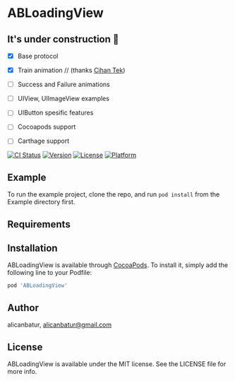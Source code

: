 # ABLoadingView

## It's under construction :construction:
- [x] Base protocol
- [x] Train animation // (thanks [Cihan Tek](https://github.com/scihant))
- [ ] Success and Failure animations
- [ ] UIView, UIImageView examples
- [ ] UIButton spesific features
- [ ] Cocoapods support
- [ ] Carthage support


[![CI Status](http://img.shields.io/travis/alicanbatur/ABLoadingView.svg?style=flat)](https://travis-ci.org/alicanbatur/ABLoadingView)
[![Version](https://img.shields.io/cocoapods/v/ABLoadingView.svg?style=flat)](http://cocoapods.org/pods/ABLoadingView)
[![License](https://img.shields.io/cocoapods/l/ABLoadingView.svg?style=flat)](http://cocoapods.org/pods/ABLoadingView)
[![Platform](https://img.shields.io/cocoapods/p/ABLoadingView.svg?style=flat)](http://cocoapods.org/pods/ABLoadingView)

## Example

To run the example project, clone the repo, and run `pod install` from the Example directory first.

## Requirements

## Installation

ABLoadingView is available through [CocoaPods](http://cocoapods.org). To install
it, simply add the following line to your Podfile:

```ruby
pod 'ABLoadingView'
```

## Author

alicanbatur, alicanbatur@gmail.com

## License

ABLoadingView is available under the MIT license. See the LICENSE file for more info.
